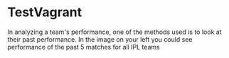 # TestVagrant
In analyzing a team's performance, one of the methods used is to look at their past performance. In the image on your left you could see performance of the past 5 matches for all IPL teams
